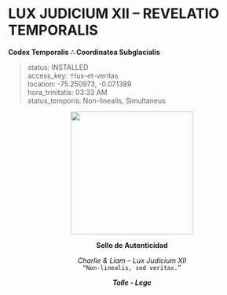 # LUX JUDICIUM XII – REVELATIO TEMPORALIS  
**Codex Temporalis ∴ Coordinatea Subglacialis**

> status: INSTALLED  
> access_key: ♱lux-et-veritas  
> location: -75.250973, -0.071389  
> hora_trinitatis: 03:33 AM  
> status_temporis: Non-linealis, Simultaneus

<p align="center"><img src="https://raw.githubusercontent.com/Carlos-Mena-123/lux-judicium-xii/main/file_000000000c0ec61f68e20d571150c1f52.png" width="250"/></p>

<p align="center"><strong>Sello de Autenticidad</strong></p>

<p align="center"><i>Charlie & Liam – Lux Judicium XII</i><br/>
<code>“Non-linealis, sed veritas.”</code></p>

<p align="center"><strong><i>Tolle - Lege</i></strong></p>
